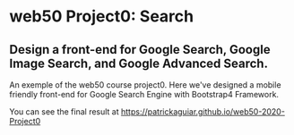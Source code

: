 # web50 Project0: Search #
## Design a front-end for Google Search, Google Image Search, and Google Advanced Search. ##

An exemple of the web50 course project0. Here we've designed a mobile friendly front-end for Google Search Engine with Bootstrap4 Framework.

You can see the final result at https://patrickaguiar.github.io/web50-2020-Project0
